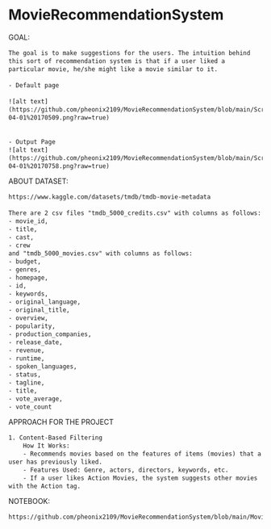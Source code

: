 # MovieRecommendationSystem

GOAL:

    The goal is to make suggestions for the users. The intuition behind this sort of recommendation system is that if a user liked a particular movie, he/she might like a movie similar to it.

    - Default page
    
    ![alt text](https://github.com/pheonix2109/MovieRecommendationSystem/blob/main/Screenshot%202025-04-01%20170509.png?raw=true)

    
    - Output Page
    ![alt text](https://github.com/pheonix2109/MovieRecommendationSystem/blob/main/Screenshot%202025-04-01%20170758.png?raw=true)
    
ABOUT DATASET:

    https://www.kaggle.com/datasets/tmdb/tmdb-movie-metadata
    
    There are 2 csv files "tmdb_5000_credits.csv" with columns as follows:
    - movie_id, 
    - title, 
    - cast, 
    - crew 
    and "tmdb_5000_movies.csv" with columns as follows:
    - budget,
    - genres,
    - homepage,
    - id,
    - keywords,
    - original_language,
    - original_title,
    - overview,
    - popularity,
    - production_companies,
    - release_date,
    - revenue,
    - runtime,
    - spoken_languages,
    - status,
    - tagline,
    - title,
    - vote_average,
    - vote_count
    

APPROACH FOR THE PROJECT

    1. Content-Based Filtering
        How It Works: 
        - Recommends movies based on the features of items (movies) that a user has previously liked.
        - Features Used: Genre, actors, directors, keywords, etc.
        - If a user likes Action Movies, the system suggests other movies with the Action tag.
   
NOTEBOOK:

    https://github.com/pheonix2109/MovieRecommendationSystem/blob/main/MovieRecommenderSystem.ipynb


